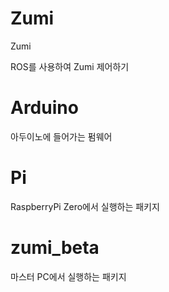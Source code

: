 # Zumi
Zumi

ROS를 사용하여 Zumi 제어하기

# Arduino

아두이노에 들어가는 펌웨어

# Pi 
RaspberryPi Zero에서 실행하는 패키지

# zumi_beta
마스터 PC에서 실행하는 패키지
